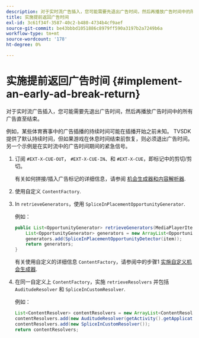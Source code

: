 ```yaml
---
description: 对于实时流广告插入，您可能需要先退出广告时间，然后再播放广告时间中的所有广告直至结束。
title: 实施提前返回广告时间
exl-id: 3c61f34f-3587-40c2-b480-4734b4cf9aef
source-git-commit: be43bbbd1051886c8979ff590a3197b2a7249b6a
workflow-type: tm+mt
source-wordcount: '178'
ht-degree: 0%

---
```


# 实施提前返回广告时间  {#implement-an-early-ad-break-return}

对于实时流广告插入，您可能需要先退出广告时间，然后再播放广告时间中的所有广告直至结束。

例如，某些体育赛事中的广告插播的持续时间可能在插播开始之前未知。 TVSDK提供了默认持续时间，但如果游戏在休息时间结束前恢复，则必须退出广告时间。 另一个示例是在实时流中的广告时间期间的紧急信号。

1. 订阅 `#EXT-X-CUE-OUT`， `#EXT-X-CUE-IN`、和 `#EXT-X-CUE`，即标记中的剪切/剪切。

   有关如何拼接/插入广告标记的详细信息，请参阅 [机会生成器和内容解析器](../../ad-insertion/content-resolver/c-psdk-android-2.7-content-resolver-about.md).

1. 使用自定义 `ContentFactory`.
1. In `retrieveGenerators`，使用 `SpliceInPlacementOpportunityGenerator`.

   例如：

   ```java
   public List<OpportunityGenerator> retrieveGenerators(MediaPlayerItem item) { 
       List<OpportunityGenerator> generators = new ArrayList<OpportunityGenerator>(); 
       generators.add(SpliceInPlacementOpportunityDetector(item)); 
       return generators; 
   }
   ```

   有关使用自定义的详细信息 `ContentFactory`，请参阅中的步骤1 [实施自定义机会生成器](../../ad-insertion/content-resolver/t-psdk-android-2.7-opp-detector-impl-android.md).

1. 在同一自定义上 `ContentFactory`，实施 `retrieveResolvers` 并包括 `AuditudeResolver` 和 `SpliceInCustomResolver`.

   例如：

   ```java
   List<ContentResolver> contentResolvers = new ArrayList<ContentResolver>(); 
   contentResolvers.add(new AuditudeResolver(getActivity().getApplicationContext())); 
   contentResolvers.add(new SpliceInCustomResolver()); 
   return contentResolvers;
   ```
